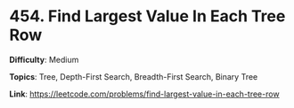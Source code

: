# 454. Find Largest Value In Each Tree Row

**Difficulty**: Medium

**Topics**: Tree, Depth-First Search, Breadth-First Search, Binary Tree

**Link**: https://leetcode.com/problems/find-largest-value-in-each-tree-row
